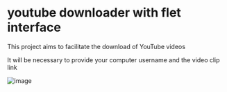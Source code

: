 # youtube downloader with flet interface

This project aims to facilitate the download of YouTube videos

It will be necessary to provide your computer username and the video clip link

![image](https://github.com/alexssleda/donwloader/assets/143613890/dc0fee1b-27c4-46b4-ad19-50ec1d2e0038)

